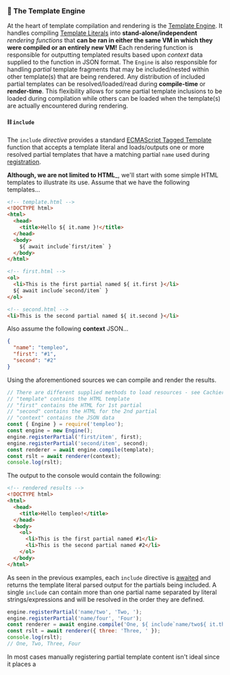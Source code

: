 ### 🚂 The Template Engine
At the heart of template compilation and rendering is the [Template Engine](module-templeo-Engine.html). It handles compiling [Template Literals](https://developer.mozilla.org/en-US/docs/Web/JavaScript/Reference/Template_literals) into __stand-alone/independent__ _rendering functions_ that __can be ran in either the same VM in which they were compiled or an entirely new VM!__ Each rendering function is responsible for outputting templated results based upon _context_ data supplied to the function in JSON format. The `Engine` is also responsible for handling _partial_ template fragments that may be included/nested within other template(s) that are being rendered. Any distribution of included partial templates can be resolved/loaded/read during __compile-time__ or __render-time__. This flexibility allows for some partial template inclusions to be loaded during compilation while others can be loaded when the template(s) are actually encountered during rendering.

#### ⛓️ `include`

The `include` _directive_ provides a standard [ECMAScript Tagged Template](https://developer.mozilla.org/en-US/docs/Web/JavaScript/Reference/Template_literals#Tagged_templates) function that accepts a template literal and loads/outputs one or more resolved partial templates that have a matching partial `name` used during [registration]().

__Although, we are not limited to HTML___, we'll start with some simple HTML templates to illustrate its use. Assume that we have the following templates...

```html
<!-- template.html -->
<!DOCTYPE html>
<html>
  <head>
    <title>Hello ${ it.name }!</title>
  </head>
  <body>
    ${ await include`first/item` }
  </body>
</html>
```

```html
<!-- first.html -->
<ol>
  <li>This is the first partial named ${ it.first }</li>
  ${ await include`second/item` }
</ol>
```

```html
<!-- second.html -->
<li>This is the second partial named ${ it.second }</li>
```

Also assume the following __context__ JSON...

```json
{
  "name": "templeo",
  "first": "#1",
  "second": "#2"
}
```

Using the aforementioned sources we can compile and render the results.

```js
// There are different supplied methods to load resources - see Cachier
// "template" contains the HTML template
// "first" contains the HTML for 1st partial
// "second" contains the HTML for the 2nd partial
// "context" contains the JSON data
const { Engine } = require('templeo');
const engine = new Engine();
engine.registerPartial('first/item', first);
engine.registerPartial('second/item', second);
const renderer = await engine.compile(template);
const rslt = await renderer(context);
console.log(rslt);
```

The output to the console would contain the following:

```html
<!-- rendered results -->
<!DOCTYPE html>
<html>
  <head>
    <title>Hello templeo!</title>
  </head>
  <body>
    <ol>
      <li>This is the first partial named #1</li>
      <li>This is the second partial named #2</li>
    </ol>
  </body>
</html>
```

As seen in the previous examples, each `include` directive is [awaited](https://developer.mozilla.org/en-US/docs/Web/JavaScript/Reference/Operators/await) and returns the template literal parsed output for the partials being included. A single `include` can contain more than one partial name separated by literal strings/expressions and will be resolved in the order they are defined.

```js
engine.registerPartial('name/two', 'Two, ');
engine.registerPartial('name/four', 'Four');
const renderer = await engine.compile('One, ${ include`name/two${ it.three }name/four` }');
const rslt = await renderer({ three: 'Three, ' });
console.log(rslt);
// One, Two, Three, Four
```

In most cases manually registering partial template content isn't ideal since it places a
